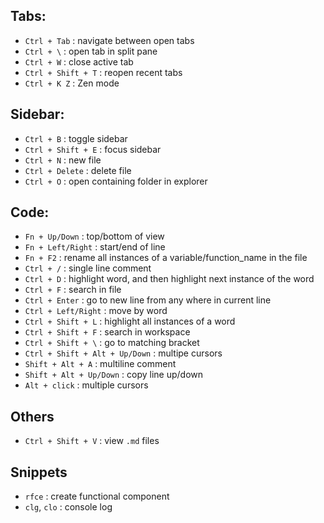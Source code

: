 ## Tabs:
- `Ctrl + Tab` : navigate between open tabs
- `Ctrl + \` : open tab in split pane
- `Ctrl + W` : close active tab
- `Ctrl + Shift + T` : reopen recent tabs
- `Ctrl + K Z` : Zen mode

## Sidebar:
- `Ctrl + B` : toggle sidebar
- `Ctrl + Shift + E` : focus sidebar
- `Ctrl + N` : new file
- `Ctrl + Delete` : delete file
- `Ctrl + O` : open containing folder in explorer

## Code:
- `Fn + Up/Down` : top/bottom of view
- `Fn + Left/Right` : start/end of line
- `Fn + F2` : rename all instances of a variable/function_name in the file
- `Ctrl + /` : single line comment
- `Ctrl + D` : highlight word, and then highlight next instance of the word
- `Ctrl + F` : search in file
- `Ctrl + Enter` : go to new line from any where in current line
- `Ctrl + Left/Right` : move by word
- `Ctrl + Shift + L` : highlight all instances of a word
- `Ctrl + Shift + F` : search in workspace
- `Ctrl + Shift + \` : go to matching bracket
- `Ctrl + Shift + Alt + Up/Down` : multipe cursors
- `Shift + Alt + A` : multiline comment
- `Shift + Alt + Up/Down` : copy line up/down
- `Alt + click` : multiple cursors

## Others
- `Ctrl + Shift + V` : view `.md` files

## Snippets
- `rfce` : create functional component
- `clg`, `clo` : console log
